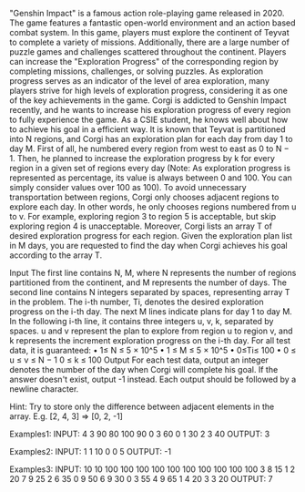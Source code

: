 "Genshin Impact" is a famous action role-playing game released in 2020. The game features a fantastic open-world environment and an action based combat system. In this game, players must explore the continent of Teyvat to complete a variety of missions. Additionally, there are a large number of puzzle games and challenges scattered throughout the continent. Players can increase the "Exploration Progress" of the corresponding region by completing missions, challenges, or solving puzzles. As exploration progress serves as an indicator of the level of area exploration, many players strive for high levels of exploration progress, considering it as one of the key achievements in the game.
Corgi is addicted to Genshin Impact recently, and he wants to increase his exploration progress of every region to fully experience the game. As a CSIE student, he knows well about how to achieve his goal in a efficient way. It is known that Teyvat is partitioned into N regions, and Corgi has an exploration plan for each day from day 1 to day M. First of all, he numbered every region from west to east as 0 to N − 1. Then, he planned to increase the exploration progress by k for every region in a given set of regions every day (Note: As exploration progress is represented as percentage, its value is always between 0 and 100. You can simply consider values over 100 as 100). To avoid unnecessary transportation between regions, Corgi only chooses adjacent regions to explore each day. In other words, he only chooses regions numbered from u to v. For example, exploring region 3 to region 5 is acceptable, but skip exploring region 4 is unacceptable. Moreover, Corgi lists an array T of desired exploration progress for each region.
Given the exploration plan list in M days, you are requested to find the day when Corgi achieves his goal according to the array T.

Input
The first line contains N, M, where N represents the number of regions partitioned from the continent, and M represents the number of days. The second line contains N integers separated by spaces, representing array T in the problem. The i-th number, Ti, denotes the desired exploration progress on the i-th day. The next M lines indicate plans for day 1 to day M. In the following i-th line, it contains three integers u, v, k, separated by spaces. u and v represent the plan to explore from region u to region v, and k represents the increment exploration progress on the i-th day.
For all test data, it is guaranteed:
• 1≤ N ≤ 5 × 10^5
• 1 ≤ M ≤ 5 × 10^5
• 0≤Ti≤ 100
• 0 ≤ u ≤ v ≤ N − 1
0 ≤ k ≤ 100
Output
For each test data, output an integer denotes the number of the day when Corgi will complete his goal. If the answer doesn't exist, output -1 instead. Each output should be followed by a newline character.

Hint:
Try to store only the difference between adjacent elements in the array.
E.g. [2, 4, 3] => [0, 2, -1]

Examples1:
INPUT:
4 3
90 80 100 90
0 3 60
0 1 30
2 3 40
OUTPUT:
3

Examples2:
INPUT:
1 1
10
0 0 5
OUTPUT:
-1

Examples3:
INPUT:
10 10
100 100 100 100 100 100 100 100 100 100
3 8 15
1 2 20
7 9 25
2 6 35
0 9 50
6 9 30
0 3 55
4 9 65
1 4 20
3 3 20
OUTPUT:
7